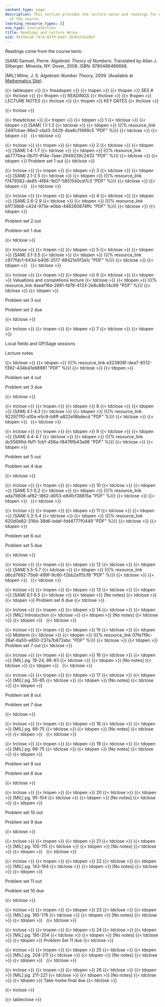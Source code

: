 ```yaml
---
content_type: page
description: This section provides the lecture notes and readings for each session
  of the course.
learning_resource_types: []
ocw_type: CourseSection
title: Readings and Lecture Notes
uid: 9515bca6-7474-82f9-babf-263b152e20af
---
```


Readings come from the course texts:

\[SAM\] Samuel, Pierre. _Algebraic Theory of Numbers_. Translated by Allan J. Silberger. Mineola, NY: Dover, 2008. ISBN: 9780486466668.

\[MIL\] Milne, J. S. _Algebraic Number Theory,_ 2009. (Available at [Mathematics Site](http://www.jmilne.org/math/)).

{{< tableopen >}}
{{< theadopen >}}
{{< tropen >}}
{{< thopen >}}
SES #
{{< thclose >}}
{{< thopen >}}
READINGS
{{< thclose >}}
{{< thopen >}}
LECTURE NOTES
{{< thclose >}}
{{< thopen >}}
KEY DATES
{{< thclose >}}

{{< trclose >}}

{{< theadclose >}}
{{< tropen >}}
{{< tdopen >}}
1
{{< tdclose >}}
{{< tdopen >}}
\[SAM\] 1.1-1.3
{{< tdclose >}}
{{< tdopen >}}
({{% resource_link 2497cbae-86e2-cbd3-3429-4be6c11999c5 "PDF" %}})
{{< tdclose >}}
{{< tdopen >}}
 
{{< tdclose >}}

{{< trclose >}}
{{< tropen >}}
{{< tdopen >}}
2
{{< tdclose >}}
{{< tdopen >}}
\[SAM\] 1.4-1.7
{{< tdclose >}}
{{< tdopen >}}
({{% resource_link ab7770ea-0b70-914e-7aee-2949239c2432 "PDF" %}})
{{< tdclose >}}
{{< tdopen >}}
Problem set 1 out
{{< tdclose >}}

{{< trclose >}}
{{< tropen >}}
{{< tdopen >}}
3
{{< tdclose >}}
{{< tdopen >}}
\[SAM\] 2.1-2.5
{{< tdclose >}}
{{< tdopen >}}
({{% resource_link f7479582-de85-4f84-1b07-5851540cd7c3 "PDF" %}})
{{< tdclose >}}
{{< tdopen >}}
 
{{< tdclose >}}

{{< trclose >}}
{{< tropen >}}
{{< tdopen >}}
4
{{< tdclose >}}
{{< tdopen >}}
\[SAM\] 2.6-2.9
{{< tdclose >}}
{{< tdopen >}}
({{% resource_link b1f739b8-c424-973e-e0bb-446260874ffc "PDF" %}})
{{< tdclose >}}
{{< tdopen >}}


Problem set 2 out

Problem set 1 due


{{< tdclose >}}

{{< trclose >}}
{{< tropen >}}
{{< tdopen >}}
5
{{< tdclose >}}
{{< tdopen >}}
\[SAM\] 3.1-3.5
{{< tdclose >}}
{{< tdopen >}}
({{% resource_link c977fdc1-643d-b406-2517-88421e5f3a1c "PDF" %}})
{{< tdclose >}}
{{< tdopen >}}
 
{{< tdclose >}}

{{< trclose >}}
{{< tropen >}}
{{< tdopen >}}
6
{{< tdclose >}}
{{< tdopen >}}
Valuations and completions lecture
{{< tdclose >}}
{{< tdopen >}}
({{% resource_link 4aeaf16d-2691-fd78-4133-2e8c88c14c69 "PDF" %}})
{{< tdclose >}}
{{< tdopen >}}


Problem set 3 out

Problem set 2 due


{{< tdclose >}}

{{< trclose >}}
{{< tropen >}}
{{< tdopen >}}
7
{{< tdclose >}}
{{< tdopen >}}


Local fields and GP/Sage sessions

Lecture notes


{{< tdclose >}}
{{< tdopen >}}
({{% resource_link e323808f-dea7-8512-f392-434b41e68981 "PDF" %}})
{{< tdclose >}}
{{< tdopen >}}


Problem set 4 out

Problem set 3 due


{{< tdclose >}}

{{< trclose >}}
{{< tropen >}}
{{< tdopen >}}
8
{{< tdclose >}}
{{< tdopen >}}
\[SAM\] 4.1-4.3
{{< tdclose >}}
{{< tdopen >}}
({{% resource_link 922977f0-a10a-e5c9-b8ff-a822e18bdecd "PDF" %}})
{{< tdclose >}}
{{< tdopen >}}
 
{{< tdclose >}}

{{< trclose >}}
{{< tropen >}}
{{< tdopen >}}
9
{{< tdclose >}}
{{< tdopen >}}
\[SAM\] 4.4-4.7
{{< tdclose >}}
{{< tdopen >}}
({{% resource_link dc55699d-fbf1-1cb1-456a-f8476fb43a98 "PDF" %}})
{{< tdclose >}}
{{< tdopen >}}


Problem set 5 out

Problem set 4 due


{{< tdclose >}}

{{< trclose >}}
{{< tropen >}}
{{< tdopen >}}
10
{{< tdclose >}}
{{< tdopen >}}
\[SAM\] 5.1-5.2
{{< tdclose >}}
{{< tdopen >}}
({{% resource_link ada79808-af82-1862-d053-e84fcf38815a "PDF" %}})
{{< tdclose >}}
{{< tdopen >}}
 
{{< tdclose >}}

{{< trclose >}}
{{< tropen >}}
{{< tdopen >}}
11
{{< tdclose >}}
{{< tdopen >}}
\[SAM\] 5.3-5.4
{{< tdclose >}}
{{< tdopen >}}
({{% resource_link 620d0e82-316d-38d6-bdaf-fdd4777f0449 "PDF" %}})
{{< tdclose >}}
{{< tdopen >}}


Problem set 6 out

Problem set 5 due


{{< tdclose >}}

{{< trclose >}}
{{< tropen >}}
{{< tdopen >}}
12
{{< tdclose >}}
{{< tdopen >}}
\[SAM\] 5.5-5.7
{{< tdclose >}}
{{< tdopen >}}
({{% resource_link d6cd7692-75b6-499f-9c60-f2bb2a1f5cf8 "PDF" %}})
{{< tdclose >}}
{{< tdopen >}}
 
{{< tdclose >}}

{{< trclose >}}
{{< tropen >}}
{{< tdopen >}}
13
{{< tdclose >}}
{{< tdopen >}}
\[SAM\] 6.1-6.5
{{< tdclose >}}
{{< tdopen >}}
\[No notes\]
{{< tdclose >}}
{{< tdopen >}}
Problem set 6 due
{{< tdclose >}}

{{< trclose >}}
{{< tropen >}}
{{< tdopen >}}
14
{{< tdclose >}}
{{< tdopen >}}
\[MIL\] Introduction
{{< tdclose >}}
{{< tdopen >}}
\[No notes\]
{{< tdclose >}}
{{< tdopen >}}
 
{{< tdclose >}}

{{< trclose >}}
{{< tropen >}}
{{< tdopen >}}
15
{{< tdclose >}}
{{< tdopen >}}
Midterm
{{< tdclose >}}
{{< tdopen >}}
({{% resource_link 07fe7f9c-26af-6a50-e850-237a7b672ebc "PDF" %}})
{{< tdclose >}}
{{< tdopen >}}
Problem set 7 out
{{< tdclose >}}

{{< trclose >}}
{{< tropen >}}
{{< tdopen >}}
16
{{< tdclose >}}
{{< tdopen >}}
\[MIL\] pg. 19-24, 86-93
{{< tdclose >}}
{{< tdopen >}}
\[No notes\]
{{< tdclose >}}
{{< tdopen >}}
 
{{< tdclose >}}

{{< trclose >}}
{{< tropen >}}
{{< tdopen >}}
17
{{< tdclose >}}
{{< tdopen >}}
\[MIL\] pg. 55-65
{{< tdclose >}}
{{< tdopen >}}
\[No notes\]
{{< tdclose >}}
{{< tdopen >}}


Problem set 8 out

Problem set 7 due


{{< tdclose >}}

{{< trclose >}}
{{< tropen >}}
{{< tdopen >}}
18
{{< tdclose >}}
{{< tdopen >}}
\[MIL\] pg. 66-75
{{< tdclose >}}
{{< tdopen >}}
\[No notes\]
{{< tdclose >}}
{{< tdopen >}}
 
{{< tdclose >}}

{{< trclose >}}
{{< tropen >}}
{{< tdopen >}}
19
{{< tdclose >}}
{{< tdopen >}}
\[MIL\] pg. 66-75
{{< tdclose >}}
{{< tdopen >}}
\[No notes\]
{{< tdclose >}}
{{< tdopen >}}


Problem set 9 out

Problem set 8 due


{{< tdclose >}}

{{< trclose >}}
{{< tropen >}}
{{< tdopen >}}
20
{{< tdclose >}}
{{< tdopen >}}
\[MIL\] pg. 95-104
{{< tdclose >}}
{{< tdopen >}}
\[No notes\]
{{< tdclose >}}
{{< tdopen >}}


Problem set 10 out

Problem set 9 due


{{< tdclose >}}

{{< trclose >}}
{{< tropen >}}
{{< tdopen >}}
21
{{< tdclose >}}
{{< tdopen >}}
\[MIL\] pg. 105-115
{{< tdclose >}}
{{< tdopen >}}
\[No notes\]
{{< tdclose >}}
{{< tdopen >}}
 
{{< tdclose >}}

{{< trclose >}}
{{< tropen >}}
{{< tdopen >}}
22
{{< tdclose >}}
{{< tdopen >}}
\[MIL\] pg. 143-164
{{< tdclose >}}
{{< tdopen >}}
\[No notes\]
{{< tdclose >}}
{{< tdopen >}}


Problem set 11 out

Problem set 10 due


{{< tdclose >}}

{{< trclose >}}
{{< tropen >}}
{{< tdopen >}}
23
{{< tdclose >}}
{{< tdopen >}}
\[MIL\] pg. 165-176
{{< tdclose >}}
{{< tdopen >}}
\[No notes\]
{{< tdclose >}}
{{< tdopen >}}
 
{{< tdclose >}}

{{< trclose >}}
{{< tropen >}}
{{< tdopen >}}
24
{{< tdclose >}}
{{< tdopen >}}
\[MIL\] pg. 195-204
{{< tdclose >}}
{{< tdopen >}}
\[No notes\]
{{< tdclose >}}
{{< tdopen >}}
Problem Set 11 due
{{< tdclose >}}

{{< trclose >}}
{{< tropen >}}
{{< tdopen >}}
25
{{< tdclose >}}
{{< tdopen >}}
\[MIL\] pg. 204-211
{{< tdclose >}}
{{< tdopen >}}
\[No notes\]
{{< tdclose >}}
{{< tdopen >}}
 
{{< tdclose >}}

{{< trclose >}}
{{< tropen >}}
{{< tdopen >}}
26
{{< tdclose >}}
{{< tdopen >}}
\[MIL\] pg. 211-221
{{< tdclose >}}
{{< tdopen >}}
\[No notes\]
{{< tdclose >}}
{{< tdopen >}}
Take-home final due
{{< tdclose >}}

{{< trclose >}}

{{< tableclose >}}